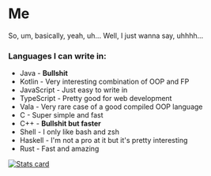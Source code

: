 # Me
So, um, basically, yeah, uh... Well, I just wanna say, uhhhh...

### Languages I can write in:
- Java - **Bullshit**
- Kotlin - Very interesting combination of OOP and FP
- JavaScript - Just easy to write in
- TypeScript - Pretty good for web development
- Vala - Very rare case of a good compiled OOP language
- C - Super simple and fast
- C++ - **Bullshit but faster**
- Shell - I only like bash and zsh
- Haskell - I'm not a pro at it but it's pretty interesting
- Rust - Fast and amazing

[![Stats card](https://github-readme-stats.vercel.app/api?username=overlisted&count_private=true&show_icons=true)](https://github.com/anuraghazra/github-readme-stats)
